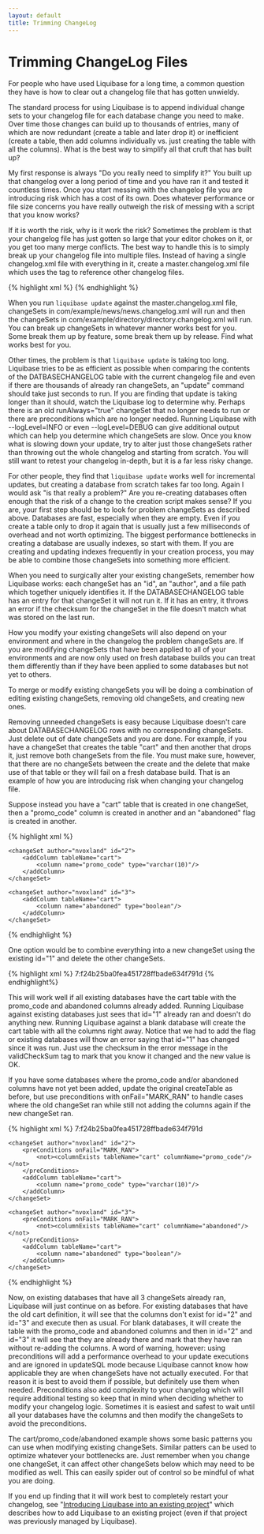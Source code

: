 ```yaml
---
layout: default
title: Trimming ChangeLog
---
```


# Trimming ChangeLog Files

For people who have used Liquibase for a long time, a common question they have is how to clear out a changelog file that has gotten unwieldy.

The standard process for using Liquibase is to append individual change sets to your changelog file for each database change you need to make. Over time those changes can build up to thousands of entries, many of which are now redundant (create a table and later drop it) or inefficient (create a table, then add columns individually vs. just creating the table with all the columns). What is the best way to simplify all that cruft that has built up?

My first response is always "Do you really need to simplify it?" You built up that changelog over a long period of time and you have ran it and tested it countless times. Once you start messing with the changelog file you are introducing risk which has a cost of its own. Does whatever performance or file size concerns you have really outweigh the risk of messing with a script that you know works?

If it is worth the risk, why is it work the risk? Sometimes the problem is that your changelog file has just gotten so large that your editor chokes on it, or you get too many merge conflicts. The best way to handle this is to simply break up your changelog file into multiple files. Instead of having a single changelog.xml file with everything in it, create a master.changelog.xml file which uses the tag to reference other changelog files.

{% highlight xml %}
<databaseChangeLog
            xmlns="http://www.liquibase.org/xml/ns/dbchangelog/3.3"
            xmlns:xsi="http://www.w3.org/2001/XMLSchema-instance"
            xsi:schemaLocation="http://www.liquibase.org/xml/ns/dbchangelog/3.3
         http://www.liquibase.org/xml/ns/dbchangelog/dbchangelog-3.3.xsd">
    <include file="com/example/news/news.changelog.xml"/>
    <include file="com/example/directory/directory.changelog.xml"/>
</databaseChangeLog>
{% endhighlight %}

When you run `liquibase update` against the master.changelog.xml file, changeSets in com/example/news/news.changelog.xml will run and then the changeSets in com/example/directory/directory.changelog.xml will run. You can break up changeSets in whatever manner works best for you. Some break them up by feature, some break them up by release. Find what works best for you.

Other times, the problem is that `liquibase update` is taking too long. Liquibase tries to be as efficient as possible when comparing the contents of the DATBASECHANGELOG table with the current changelog file and even if there are thousands of already ran changeSets, an "update" command should take just seconds to run. If you are finding that update is taking longer than it should, watch the Liquibase log to determine why. Perhaps there is an old runAlways="true" changeSet that no longer needs to run or there are preconditions which are no longer needed. Running Liquibase with --logLevel=INFO or even --logLevel=DEBUG can give additional output which can help you determine which changeSets are slow. Once you know what is slowing down your update, try to alter just those changeSets rather than throwing out the whole changelog and starting from scratch. You will still want to retest your changelog in-depth, but it is a far less risky change.

For other people, they find that `liquibase update` works well for incremental updates, but creating a database from scratch takes far too long. Again I would ask "is that really a problem?" Are you re-creating databases often enough that the risk of a change to the creation script makes sense? If you are, your first step should be to look for problem changeSets as described above. Databases are fast, especially when they are empty. Even if you create a table only to drop it again that is usually just a few milliseconds of overhead and not worth optimizing. The biggest performance bottlenecks in creating a database are usually indexes, so start with them. If you are creating and updating indexes frequently in your creation process, you may be able to combine those changeSets into something more efficient.

When you need to surgically alter your existing changeSets, remember how Liquibase works: each changeSet has an "id", an "author", and a file path which together uniquely identifies it. If the DATABASECHANGELOG table has an entry for that changeSet it will not run it. If it has an entry, it throws an error if the checksum for the changeSet in the file doesn't match what was stored on the last run.

How you modify your existing changeSets will also depend on your environment and where in the changelog the problem changeSets are. If you are modifying changeSets that have been applied to all of your environments and are now only used on fresh database builds you can treat them differently than if they have been applied to some databases but not yet to others.

To merge or modify existing changeSets you will be doing a combination of editing existing changeSets, removing old changeSets, and creating new ones.

Removing unneeded changeSets is easy because Liquibase doesn't care about DATABASECHANGELOG rows with no corresponding changeSets. Just delete out of date changeSets and you are done. For example, if you have a changeSet that creates the table "cart" and then another that drops it, just remove both changeSets from the file. You must make sure, however, that there are no changeSets between the create and the delete that make use of that table or they will fail on a fresh database build. That is an example of how you are introducing risk when changing your changelog file.

Suppose instead you have a "cart" table that is created in one changeSet, then a "promo_code" column is created in another and an "abandoned" flag is created in another.

{% highlight xml %}
<databaseChangeLog xmlns="http://www.liquibase.org/xml/ns/dbchangelog" xmlns:xsi="http://www.w3.org/2001/XMLSchema-instance"
                       xsi:schemaLocation="http://www.liquibase.org/xml/ns/dbchangelog http://www.liquibase.org/xml/ns/dbchangelog/dbchangelog-3.3.xsd">
    <changeSet author="nvoxland" id="1">
        <createTable tableName="cart">
            <column name="id" type="int"/>
        </createTable>
    </changeSet>

    <changeSet author="nvoxland" id="2">
        <addColumn tableName="cart">
            <column name="promo_code" type="varchar(10)"/>
        </addColumn>
    </changeSet>

    <changeSet author="nvoxland" id="3">
        <addColumn tableName="cart">
            <column name="abandoned" type="boolean"/>
        </addColumn>
    </changeSet>

</databaseChangeLog>
{% endhighlight %}

One option would be to combine everything into a new changeSet using the existing id="1" and delete the other changeSets.

{% highlight xml %}
<databaseChangeLog xmlns="http://www.liquibase.org/xml/ns/dbchangelog" xmlns:xsi="http://www.w3.org/2001/XMLSchema-instance"
                   xsi:schemaLocation="http://www.liquibase.org/xml/ns/dbchangelog http://www.liquibase.org/xml/ns/dbchangelog/dbchangelog-3.3.xsd">
    <changeSet author="nvoxland" id="1">
        <validCheckSum>7:f24b25ba0fea451728ffbade634f791d</validCheckSum>
        <createTable tableName="cart">
            <column name="id" type="int"/>
            <column name="promo_code" type="varchar(10)"/>
            <column name="abandoned" type="boolean"/>
        </createTable>
    </changeSet>
</databaseChangeLog>
{% endhighlight%}

This will work well if all existing databases have the cart table with the promo_code and abandoned columns already added. Running Liquibase against existing databases just sees that id="1" already ran and doesn't do anything new. Running Liquibase against a blank database will create the cart table with all the columns right away. Notice that we had to add the flag or existing databases will thow an error saying that id="1" has changed since it was run. Just use the checksum in the error message in the validCheckSum tag to mark that you know it changed and the new value is OK.

If you have some databases where the promo_code and/or abandoned columns have not yet been added, update the original createTable as before, but use preconditions with onFail="MARK_RAN" to handle cases where the old changeSet ran while still not adding the columns again if the new changeSet ran.

{% highlight xml %}
<databaseChangeLog xmlns="http://www.liquibase.org/xml/ns/dbchangelog" xmlns:xsi="http://www.w3.org/2001/XMLSchema-instance"
                   xsi:schemaLocation="http://www.liquibase.org/xml/ns/dbchangelog http://www.liquibase.org/xml/ns/dbchangelog/dbchangelog-3.3.xsd">
    <changeSet author="nvoxland" id="1">
        <validCheckSum>7:f24b25ba0fea451728ffbade634f791d</validCheckSum>
        <createTable tableName="cart">
            <column name="id" type="int"/>
            <column name="promo_code" type="varchar(10)"/>
            <column name="abandoned" type="boolean"/>
        </createTable>
    </changeSet>

    <changeSet author="nvoxland" id="2">
        <preConditions onFail="MARK_RAN">
            <not><columnExists tableName="cart" columnName="promo_code"/></not>
        </preConditions>
        <addColumn tableName="cart">
            <column name="promo_code" type="varchar(10)"/>
        </addColumn>
    </changeSet>

    <changeSet author="nvoxland" id="3">
        <preConditions onFail="MARK_RAN">
            <not><columnExists tableName="cart" columnName="abandoned"/></not>
        </preConditions>
        <addColumn tableName="cart">
            <column name="abandoned" type="boolean"/>
        </addColumn>
    </changeSet>

</databaseChangeLog>
{% endhighlight %}

Now, on existing databases that have all 3 changeSets already ran, Liquibase will just continue on as before. For existing databases that have the old cart definition, it will see that the columns don't exist for id="2" and id="3" and execute then as usual. For blank databases, it will create the table with the promo_code and abandoned columns and then in id="2" and id="3" it will see that they are already there and mark that they have ran without re-adding the columns. A word of warning, however: using preconditions will add a performance overhead to your update executions and are ignored in updateSQL mode because Liquibase cannot know how applicable they are when changeSets have not actually executed. For that reason it is best to avoid them if possible, but definitely use them when needed. Preconditions also add complexity to your changelog which will require additional testing so keep that in mind when deciding whether to modify your changelog logic. Sometimes it is easiest and safest to wait until all your databases have the columns and then modify the changeSets to avoid the preconditions.

The cart/promo_code/abandoned example shows some basic patterns you can use when modifying existing changeSets. Similar patters can be used to optimize whatever your bottlenecks are. Just remember when you change one changeSet, it can affect other changeSets below which may need to be modified as well. This can easily spider out of control so be mindful of what you are doing.

If you end up finding that it will work best to completely restart your changelog, see "[Introducing Liquibase into an existing project](existing_project.html)" which describes how to add Liquibase to an existing project (even if that project was previously managed by Liquibase).